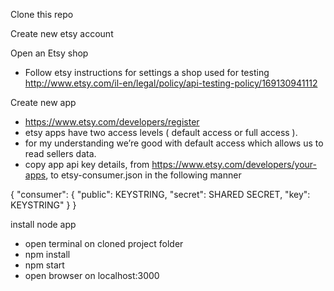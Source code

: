 Clone this repo

Create new etsy account

Open an Etsy shop

 - Follow etsy instructions for settings a shop used for testing 
   http://www.etsy.com/il-en/legal/policy/api-testing-policy/169130941112
   
Create new app
 - https://www.etsy.com/developers/register
 - etsy apps have two access levels ( default access  or full access ). 
 - for my understanding we’re good with default access which allows us to read sellers data. 
 - copy app api key details, from https://www.etsy.com/developers/your-apps, to etsy-consumer.json
   in the following manner
  
  {
    "consumer": {
      "public": KEYSTRING,
      "secret": SHARED SECRET,
      "key": KEYSTRING"
   }
 }
     
install node app
 - open terminal on cloned project folder
 - npm install
 - npm start
 - open browser on localhost:3000
